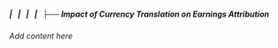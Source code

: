 ##### |   |   |   |   ├── Impact of Currency Translation on Earnings Attribution

*Add content here*
